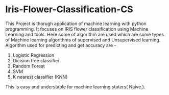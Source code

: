 # Iris-Flower-Classification-CS

This Project is thorugh application of machine learning with python programming. 
It focuses on IRIS flower classification using Machine Learning and tools. 
Here some of algorithm are used which are some types of Machine learning algorithms of supervised and Unsupervised learning. 
Algorithm used for predicting and get accuracy are -
1. Logistic Regression
2. Dicision tree classifier
3. Random Forest
4. SVM
5. K nearest classifier (KNN)

This is easy and understable for machine learning staters( Naive ).
